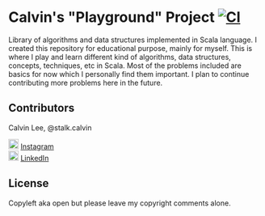 # Calvin's "Playground" Project [![CI](https://travis-ci.org/stalk-calvin/Scala-Algorithms.svg?branch=master)](https://travis-ci.org/stalk-calvin/Scala-Algorithms)

Library of algorithms and data structures implemented in Scala language. I created this repository for educational purpose, mainly for myself. This is where I play and learn different kind of algorithms, data structures, concepts, techniques, etc in Scala. Most of the problems included are basics for now which I personally find them important. I plan to continue contributing more problems here in the future.
 
## Contributors

Calvin Lee, @stalk.calvin

<a href="https://www.instagram.com/stalk.calvin/"><img alt="Add me to Instagram" src="http://www.dep.pa.gov/publishingimages/instagram.png" height="20px" width="20px"/></a> <span><a href="https://www.instagram.com/stalk.calvin/">Instagram</a></span>
<br/>
<a href="https://www.linkedin.com/in/stalkme"><img alt="Add me to Linkedin" src="http://aspyra.com/wp-content/uploads/icon-linkedin-20px.png" height="20px" width="20px"/></a> <span><a href="https://www.linkedin.com/in/stalkme">LinkedIn</a></span>

## License

Copyleft aka open but please leave my copyright comments alone.
